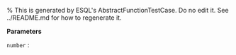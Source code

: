 % This is generated by ESQL's AbstractFunctionTestCase. Do no edit it. See ../README.md for how to regenerate it.

**Parameters**

`number`
:   

